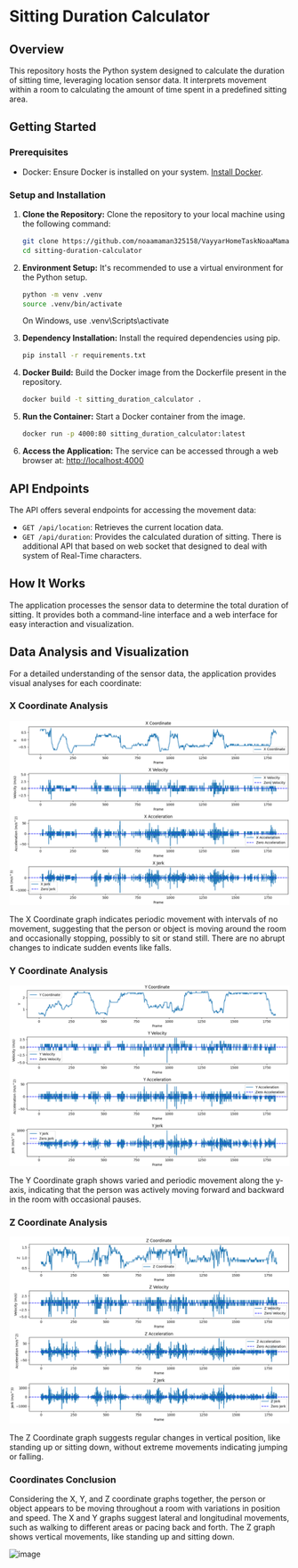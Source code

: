 # Sitting Duration Calculator

## Overview

This repository hosts the Python system designed to calculate the duration of sitting time, leveraging location sensor data.
It interprets movement within a room to calculating the amount of time spent in a predefined sitting area.

## Getting Started

### Prerequisites

- Docker: Ensure Docker is installed on your system. [Install Docker](https://docs.docker.com/get-docker/).

### Setup and Installation

1. **Clone the Repository:**
   Clone the repository to your local machine using the following command:
    ```bash
    git clone https://github.com/noaamaman325158/VayyarHomeTaskNoaaMaman.git
    cd sitting-duration-calculator
    ```

2. **Environment Setup:**
   It's recommended to use a virtual environment for the Python setup.
    ```bash
    python -m venv .venv
    source .venv/bin/activate  
    ```
    On Windows, use .venv\Scripts\activate
3. **Dependency Installation:**
   Install the required dependencies using pip.
    ```bash
    pip install -r requirements.txt
    ```

4. **Docker Build:**
   Build the Docker image from the Dockerfile present in the repository.
    ```bash
    docker build -t sitting_duration_calculator .
    ```

5. **Run the Container:**
   Start a Docker container from the image.
    ```bash
    docker run -p 4000:80 sitting_duration_calculator:latest
    ```

6. **Access the Application:**
   The service can be accessed through a web browser at:
   [http://localhost:4000](http://localhost:4000)

## API Endpoints

The API offers several endpoints for accessing the movement data:

- `GET /api/location`: Retrieves the current location data.
- `GET /api/duration`: Provides the calculated duration of sitting.
There is additional API that based on web socket that designed to deal with system of Real-Time characters.
## How It Works

The application processes the sensor data to determine the total duration of sitting. It provides both a command-line interface and a web interface for easy interaction and visualization.

## Data Analysis and Visualization

For a detailed understanding of the sensor data, the application provides visual analyses for each coordinate:

### X Coordinate Analysis
![img.png](img.png)

The X Coordinate graph indicates periodic movement with intervals of no movement, suggesting that the person or object is moving around the room and occasionally stopping, possibly to sit or stand still. There are no abrupt changes to indicate sudden events like falls.

### Y Coordinate Analysis
![img_1.png](img_1.png)

The Y Coordinate graph shows varied and periodic movement along the y-axis, indicating that the person was actively moving forward and backward in the room with occasional pauses.

### Z Coordinate Analysis
![img_2.png](img_2.png)

The Z Coordinate graph suggests regular changes in vertical position, like standing up or sitting down, without extreme movements indicating jumping or falling.

### Coordinates Conclusion
Considering the X, Y, and Z coordinate graphs together, the person or object appears to be moving throughout a room with variations in position and speed. The X and Y graphs suggest lateral and longitudinal movements, such as walking to different areas or pacing back and forth. The Z graph shows vertical movements, like standing up and sitting down.

![image](https://github.com/noaamaman325158/VayyarHomeTaskNoaaMaman/assets/126208613/c231b361-1979-45e3-83d6-dd95fda9fdd9)



